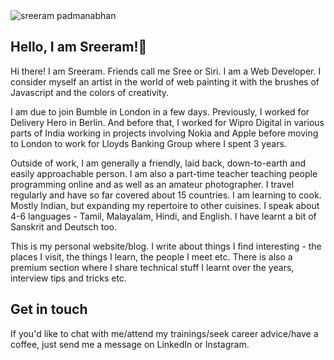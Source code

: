 <img class="img img--left img--grow" loading="lazy" src="/posts/blog/sreeram.jpg" alt="sreeram padmanabhan" title="sreeram padmanabhan" />

## Hello, I am Sreeram!👋

Hi there! I am Sreeram. Friends call me Sree or Siri. I am a Web Developer. I consider myself an artist in the world of web painting it with the brushes of Javascript and the colors of creativity.

I am due to join Bumble in London in a few days. Previously, I worked for Delivery Hero in Berlin. And before that, I worked for Wipro Digital in various parts of India working in projects involving Nokia and Apple before moving to London to work for Lloyds Banking Group where I spent 3 years.

Outside of work, I am generally a friendly, laid back, down-to-earth and easily approachable person. I am also a part-time teacher teaching people programming online and as well as an amateur photographer. I travel regularly and have so far covered about 15 countries. I am learning to cook. Mostly Indian, but expanding my repertoire to other cuisines. I speak about 4-6 languages - Tamil, Malayalam, Hindi, and English. I have learnt a bit of Sanskrit and Deutsch too.

This is my personal website/blog. I write about things I find interesting - the places I visit, the things I learn, the people I meet etc. There is also a premium section where I share technical stuff I learnt over the years, interview tips and tricks etc.

## Get in touch

If you'd like to chat with me/attend my trainings/seek career advice/have a coffee, just send me a message on LinkedIn or Instagram.
